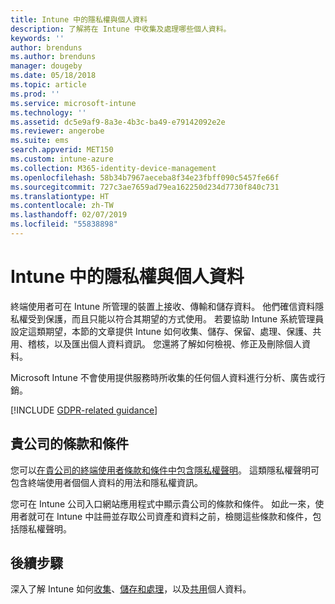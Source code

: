 ```yaml
---
title: Intune 中的隱私權與個人資料
description: 了解將在 Intune 中收集及處理哪些個人資料。
keywords: ''
author: brenduns
ms.author: brenduns
manager: dougeby
ms.date: 05/18/2018
ms.topic: article
ms.prod: ''
ms.service: microsoft-intune
ms.technology: ''
ms.assetid: dc5e9af9-8a3e-4b3c-ba49-e79142092e2e
ms.reviewer: angerobe
ms.suite: ems
search.appverid: MET150
ms.custom: intune-azure
ms.collection: M365-identity-device-management
ms.openlocfilehash: 58b34b7967aeceba8f34e23fbff090c5457fe66f
ms.sourcegitcommit: 727c3ae7659ad79ea162250d234d7730f840c731
ms.translationtype: HT
ms.contentlocale: zh-TW
ms.lasthandoff: 02/07/2019
ms.locfileid: "55838898"
---
```

# <a name="privacy-and-personal-data-in-intune"></a>Intune 中的隱私權與個人資料

終端使用者可在 Intune 所管理的裝置上接收、傳輸和儲存資料。 他們確信資料隱私權受到保護，而且只能以符合其期望的方式使用。 若要協助 Intune 系統管理員設定這類期望，本節的文章提供 Intune 如何收集、儲存、保留、處理、保護、共用、稽核，以及匯出個人資料資訊。 您還將了解如何檢視、修正及刪除個人資料。

Microsoft Intune 不會使用提供服務時所收集的任何個人資料進行分析、廣告或行銷。

[!INCLUDE [GDPR-related guidance](./includes/gdpr-dsr-and-stp-note.md)]

## <a name="your-company-terms-and-conditions"></a>貴公司的條款和條件

您可以[在貴公司的終端使用者條款和條件中包含隱私權聲明](company-portal-app.md)。 這類隱私權聲明可包含終端使用者個個人資料的用法和隱私權資訊。

您可在 Intune 公司入口網站應用程式中顯示貴公司的條款和條件。 如此一來，使用者就可在 Intune 中註冊並存取公司資產和資料之前，檢閱這些條款和條件，包括隱私權聲明。

## <a name="next-steps"></a>後續步驟

深入了解 Intune 如何[收集](privacy-data-collect.md)、[儲存和處理](privacy-data-store-process.md)，以及[共用](privacy-data-secure-share.md)個人資料。 
